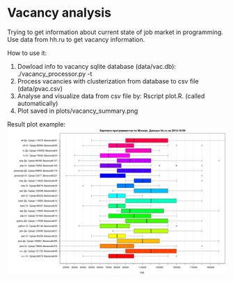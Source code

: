 Vacancy analysis
================
Trying to get information about current state of job market in programming.
Use data from hh.ru to get vacancy information. 

How to use it:

1. Dowload info to vacancy sqlite database (data/vac.db): ./vacancy_processor.py -t
2. Process vacancies with clusterization from database to csv file (data/pvac.csv)
3. Analyse and visualize data from csv file by: Rscript plot.R. (called automatically)
4. Plot saved in plots/vacancy_summary.png

Result plot example:
![Alt text](plots/vacancy_summary.png?raw=true "Result plot example")
